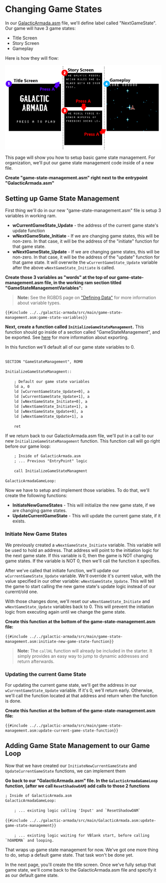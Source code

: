 # Changing Game States

In our [GalacticArmada.asm](https://github.com/gbdev/gb-asm-tutorial/blob/master/galactic-armada/src/main/GalacticArmada.asm) file, we'll define label called "NextGameState". Our game will have 3 game states:

- Title Screen
- Story Screen
- Gameplay

Here is how they will flow:

![Game States Visualized.png](../assets/part3/img/Game_States_Visualized.png)

This page will show you how to setup basic game state management. For organization, we'll put our game state management code inside of a new file.

**Create "game-state-management.asm" right next to the entrypoint "GalacticArmada.asm"**
## Setting up Game State Management

First thing we'll do in our new "game-state-management.asm" file is setup 3 variables in working ram. 
- **wCurrentGameState_Update** - the address of the current game state's update function
- **wNextGameState_Initiate** - If we are changing game states, this will be non-zero. In that case, it will be the address of the "initiate" function for that game state.
- **wNextGameState_Update** - If we are changing game states, this will be non-zero. In that case, it will be the address of the "update" function for that game state. It will overwrite the `wCurrentGameState_Update` variable after the above `wNextGameState_Initiate` is called.

**Create those 3 variables as "words" at the top of our game-state-management.asm file, in the working ram section titled "GameStateManagementVariables":**

> **Note:** See the RGBDS page on ["Defining Data"](https://rgbds.gbdev.io/docs/v0.6.1/rgbasm.5#DEFINING_DATA) for more information about variable types.

```rgbasm, linenos,start={{#line_no_of "" ../../galactic-armada/src/main/game-state-management.asm:game-state-variables}}
{{#include ../../galactic-armada/src/main/game-state-management.asm:game-state-variables}}
```

**Next, create a function called `InitializeGameStateManagement`.** This function should go inside of a section called "GameStateManagement", and be exported. See [here](https://rgbds.gbdev.io/docs/v0.6.1/rgbasm.5#Labels) for more information about exporting.

In this function we'll default all of our game state variables to 0.

```rgbasm, linenos

SECTION "GameStateManagement", ROM0

InitializeGameStateManagment::
	
	; Default our game state variables
	ld a, 0
	ld [wCurrentGameState_Update+0], a
	ld [wCurrentGameState_Update+1], a
	ld [wNextGameState_Initiate+0], a
	ld [wNextGameState_Initiate+1], a
	ld [wNextGameState_Update+0], a
	ld [wNextGameState_Update+1], a

    ret
```

If we return back to our GalacticArmada.asm file, we'll put in a call to our new `InitializeGameStateManagement` function. This function call will go right before our game loop:
```rgbasm, linenos
    ; Inside of GalacticArmada.asm
	; ... Previous "EntryPoint" logic

	call InitializeGameStateManagment

GalacticArmadaGameLoop:
```

Now we have to setup and implement those variables. To do that, we'll create the following functions: 
- **InitiateNewGameStates** - This will initialize the new game state, if we are changing game states.
- **UpdateCurrentGameState** - This will update the current game state, if it exists.
### Initiate New Game States

We previously created a `wNextGameState_Initiate` variable. This variable will be used to hold an address. That address will point to the initiation logic for the next game state. If this variable is 0, then the game is NOT changing game states. If the variable is NOT 0, then we'll call the function it specifies.

After we've called that initiate function, we'll update our `wCurrentGameState_Update` variable. We'll override it's current value, with the value specified in our other variable: `wNextGameState_Update`. This will tell the game to start calling the new game state's update logic instead of our curernt/old one.

With those changes done, we'll reset our `wNextGameState_Initiate` and `wNextGameState_Update` variables back to 0. This will prevent the initiation logic from executing again until we change the game state.

**Create this function at the bottom of the game-state-management.asm file:**

```rgbasm,linenos,start={{#line_no_of "" ../../galactic-armada/src/main/game-state-management.asm:initiate-new-game-state-function}}
{{#include ../../galactic-armada/src/main/game-state-management.asm:initiate-new-game-state-function}}
```

> **Note:** The `callHL` function will already be included in the starter. It simply provides an easy way to jump to dynamic addresses and return afterwards.
### Updating the current Game State

For updating the current game state, we'll get the address in our `wCurrentGameState_Update` variable. If it's 0, we'll return early. Otherwise, we'll call the function located at that address and return when the function is done.

**Create this function at the bottom of the game-state-management.asm file:**

```rgbasm,linenos,start={{#line_no_of "" ../../galactic-armada/src/main/game-state-management.asm:update-current-game-state-function}}
{{#include ../../galactic-armada/src/main/game-state-management.asm:update-current-game-state-function}}
```
## Adding Game State Management to our Game Loop

Now that we have created our `InitiateNewCurrentGameState` and `UpdateCurrentGameState` functions, we can implement them

**Go back to our "GalacticArmada.asm" file. In the `GalacticArmadaGameLoop` function, (after we call `ResetShadowOAM`) add calls to those 2 functions**

```rgbasm, linenos
; Inside of GalacticArmada.asm
GalacticArmadaGameLoop:

	; ... existing logic calling 'Input' and `ResetShadowOAM`

{{#include ../../galactic-armada/src/main/GalacticArmada.asm:update-game-state-management}}

    ; ... existing logic waiting for VBlank start, before calling `hOAMDMA` and looping.
```

That wraps up game state management for now. We've got one more thing to do, setup a default game state. That task won't be done yet. 

In the next page, you'll create the title screen. Once we've fully setup that game state, we'll come back to the GalacticArmada.asm file and specify it as our default game state.
